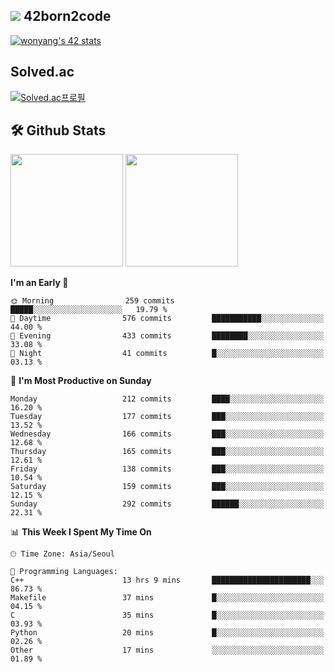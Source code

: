 
## <img src="https://img.shields.io/badge/-000000?style=flat&logo=42&logoColor=white"> 42born2code
[![wonyang's 42 stats](https://badge42.vercel.app/api/v2/cl5nhe5b6007809kydha7ht42/stats?cursusId=21&coalitionId=88)](https://profile.intra.42.fr/users/wonyang)

## Solved.ac
[![Solved.ac프로필](http://mazassumnida.wtf/api/v2/generate_badge?boj=bennyws)](https://solved.ac/bennyws)

## 🛠️ Github Stats
<p>
  <img height="180em" src="https://github-readme-stats-veggie-garden.vercel.app/api?username=gemstoneyang&show_icons=true&include_all_commits=true&bg_color=30,e96443,904e95&title_color=fff&text_color=fff">
  <img height="180em" src="https://github-readme-stats-veggie-garden.vercel.app/api/top-langs/?username=gemstoneyang&layout=compact&bg_color=30,e96443,904e95&title_color=fff&text_color=fff">
</p>

<!--START_SECTION:waka-->
**I'm an Early 🐤** 

```text
🌞 Morning                259 commits         █████░░░░░░░░░░░░░░░░░░░░   19.79 % 
🌆 Daytime                576 commits         ███████████░░░░░░░░░░░░░░   44.00 % 
🌃 Evening                433 commits         ████████░░░░░░░░░░░░░░░░░   33.08 % 
🌙 Night                  41 commits          █░░░░░░░░░░░░░░░░░░░░░░░░   03.13 % 
```
📅 **I'm Most Productive on Sunday** 

```text
Monday                   212 commits         ████░░░░░░░░░░░░░░░░░░░░░   16.20 % 
Tuesday                  177 commits         ███░░░░░░░░░░░░░░░░░░░░░░   13.52 % 
Wednesday                166 commits         ███░░░░░░░░░░░░░░░░░░░░░░   12.68 % 
Thursday                 165 commits         ███░░░░░░░░░░░░░░░░░░░░░░   12.61 % 
Friday                   138 commits         ███░░░░░░░░░░░░░░░░░░░░░░   10.54 % 
Saturday                 159 commits         ███░░░░░░░░░░░░░░░░░░░░░░   12.15 % 
Sunday                   292 commits         ██████░░░░░░░░░░░░░░░░░░░   22.31 % 
```


📊 **This Week I Spent My Time On** 

```text
🕑︎ Time Zone: Asia/Seoul

💬 Programming Languages: 
C++                      13 hrs 9 mins       ██████████████████████░░░   86.73 % 
Makefile                 37 mins             █░░░░░░░░░░░░░░░░░░░░░░░░   04.15 % 
C                        35 mins             █░░░░░░░░░░░░░░░░░░░░░░░░   03.93 % 
Python                   20 mins             █░░░░░░░░░░░░░░░░░░░░░░░░   02.26 % 
Other                    17 mins             ░░░░░░░░░░░░░░░░░░░░░░░░░   01.89 % 
```


<!--END_SECTION:waka-->

